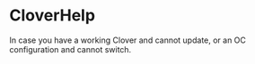 # CloverHelp
In case you have a working Clover and cannot update, or an OC configuration and cannot switch.
